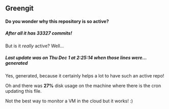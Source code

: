 ## Greengit

#### Do you wonder why this repository is so active?

##### After all it has 33327 commits!

But is it *really* active? Well...

##### Last update was on Thu Dec 1 at 2:25:14 when those lines were... generated

Yes, generated, because it certainly helps a lot to have such an active repo!

Oh and there was **27%** disk usage on the machine
where there is the cron updating this file.

Not the best way to monitor a VM in the cloud but it works! :)
